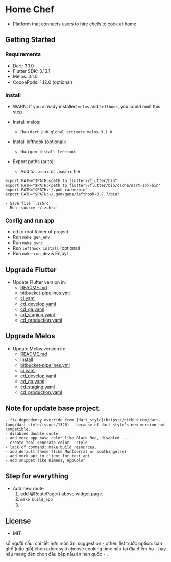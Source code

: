 # Home Chef
 - Platform that connects users to hire chefs to cook at home
## Getting Started

### Requirements
- Dart: 3.1.0
- Flutter SDK: 3.13.1
- Melos: 3.1.0
- CocoaPods: 1.12.0 (optional)
### Install
- WARN: If you already installed `melos` and `lefthook`, you could omit this step.

- Install melos:
    - Run `dart pub global activate melos 3.1.0`

- Install lefthook (optional):
    - Run `gem install lefthook`

- Export paths (auto):
    - Add to `.zshrc` or `.bashrc` file
```    
export PATH="$PATH:<path to flutter>/flutter/bin"
export PATH="$PATH:<path to flutter>/flutter/bin/cache/dart-sdk/bin"
export PATH="$PATH:~/.pub-cache/bin"
export PATH="$PATH:~/.gem/gems/lefthook-0.7.7/bin"
```
    - Save file `.zshrc`
    - Run `source ~/.zshrc`

### Config and run app

- cd to root folder of project
- Run `make gen_env`
- Run `make sync`
- Run `lefthook install` (optional)
- Run `make run_dev` & Enjoy!

## Upgrade Flutter
- Update Flutter version in:
    - [README.md](#requirements)
    - [bitbucket-pipelines.yml](bitbucket-pipelines.yml)
    - [ci.yaml](.github/workflows/ci.yaml)
    - [cd_develop.yaml](.github/workflows/cd_develop.yaml)
    - [cd_qa.yaml](.github/workflows/cd_qa.yaml)
    - [cd_staging.yaml](.github/workflows/cd_staging.yaml)
    - [cd_production.yaml](.github/workflows/cd_production.yaml)

## Upgrade Melos
- Update Melos version in:
    - [README.md](#requirements)
    - [Install](#install)
    - [bitbucket-pipelines.yml](bitbucket-pipelines.yml)
    - [ci.yaml](.github/workflows/ci.yaml)
    - [cd_develop.yaml](.github/workflows/cd_develop.yaml)
    - [cd_qa.yaml](.github/workflows/cd_qa.yaml)
    - [cd_staging.yaml](.github/workflows/cd_staging.yaml)
    - [cd_production.yaml](.github/workflows/cd_production.yaml)

## Note for update base project.
    - fix dependency override from [dart_style](https://github.com/dart-lang/dart_style/issues/1328) - because of dart_style's new version not compatible.
    - disabled double quote.
    - add more app base color like Black Red, disabled ....
    - create tool generate color - style
    - lack of command: make build_resources.
    - add default theme (like Montserrat or somthingelse)
    - add mock api io client for test api
    - add snippet like Dimens, AppColor

## Step for everything
- Add new route
    1. add @RoutePage() above widget page.
    2. `make build_app`
    3. 

## License
- MIT

số người nấu. chi tiết hơn
món ăn: suggestion - other. list trước
option: bàn ghế (nấu giỗ)
chọn address ở choose cooking time
nấu tại địa điểm họ - hay nấu mang đén
chọn đầu bếp nấu ăn hàn quốc - .